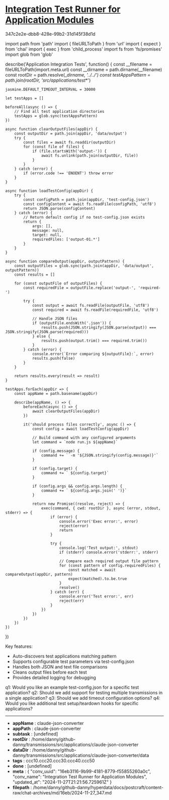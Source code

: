 # [Integration Test Runner for Application Modules](https://claude.ai/chat/16eb3116-9b99-4181-8779-f55855260a0c)

347c2e2e-dbb8-428e-99b2-31d145f38d1d

 

<antArtifact identifier="test-apps-spec" type="application/vnd.ant.code" language="javascript" title="Integration Test for Applications">
import path from 'path'
import { fileURLToPath } from 'url'
import { expect } from 'chai'
import { exec } from 'child_process'
import fs from 'fs/promises'
import glob from 'glob'

describe('Application Integration Tests', function() {
    const __filename = fileURLToPath(import.meta.url)
    const __dirname = path.dirname(__filename)
    const rootDir = path.resolve(__dirname, '../../')
    const testAppsPattern = path.join(rootDir, 'src/applications/test_*')
    
    jasmine.DEFAULT_TIMEOUT_INTERVAL = 30000

    let testApps = []

    beforeAll(async () => {
        // Find all test application directories
        testApps = glob.sync(testAppsPattern)
    })

    async function clearOutputFiles(appDir) {
        const outputDir = path.join(appDir, 'data/output')
        try {
            const files = await fs.readdir(outputDir)
            for (const file of files) {
                if (file.startsWith('output-')) {
                    await fs.unlink(path.join(outputDir, file))
                }
            }
        } catch (error) {
            if (error.code !== 'ENOENT') throw error
        }
    }

    async function loadTestConfig(appDir) {
        try {
            const configPath = path.join(appDir, 'test-config.json')
            const configContent = await fs.readFile(configPath, 'utf8')
            return JSON.parse(configContent)
        } catch (error) {
            // Return default config if no test-config.json exists
            return {
                args: [],
                message: null,
                target: null,
                requiredFiles: ['output-01.*']
            }
        }
    }

    async function compareOutput(appDir, outputPattern) {
        const outputFiles = glob.sync(path.join(appDir, 'data/output', outputPattern))
        const results = []

        for (const outputFile of outputFiles) {
            const requiredFile = outputFile.replace('output-', 'required-')
            
            try {
                const output = await fs.readFile(outputFile, 'utf8')
                const required = await fs.readFile(requiredFile, 'utf8')

                // Handle JSON files
                if (outputFile.endsWith('.json')) {
                    results.push(JSON.stringify(JSON.parse(output)) === JSON.stringify(JSON.parse(required)))
                } else {
                    results.push(output.trim() === required.trim())
                }
            } catch (error) {
                console.error(`Error comparing ${outputFile}:`, error)
                results.push(false)
            }
        }

        return results.every(result => result)
    }

    testApps.forEach(appDir => {
        const appName = path.basename(appDir)

        describe(appName, () => {
            beforeEach(async () => {
                await clearOutputFiles(appDir)
            })

            it('should process files correctly', async () => {
                const config = await loadTestConfig(appDir)
                
                // Build command with any configured arguments
                let command = `node run.js ${appName}`
                
                if (config.message) {
                    command += ` -m '${JSON.stringify(config.message)}'`
                }
                
                if (config.target) {
                    command += ` ${config.target}`
                }
                
                if (config.args && config.args.length) {
                    command += ` ${config.args.join(' ')}`
                }

                return new Promise((resolve, reject) => {
                    exec(command, { cwd: rootDir }, async (error, stdout, stderr) => {
                        if (error) {
                            console.error('Exec error:', error)
                            reject(error)
                            return
                        }

                        try {
                            console.log('Test output:', stdout)
                            if (stderr) console.error('stderr:', stderr)

                            // Compare each required output file pattern
                            for (const pattern of config.requiredFiles) {
                                const matched = await compareOutput(appDir, pattern)
                                expect(matched).to.be.true
                            }
                            resolve()
                        } catch (err) {
                            console.error('Test error:', err)
                            reject(err)
                        }
                    })
                })
            })
        })
    })
})
</antArtifact>

Key features:
- Auto-discovers test applications matching pattern
- Supports configurable test parameters via test-config.json
- Handles both JSON and text file comparisons
- Cleans output files before each test
- Provides detailed logging for debugging

q1: Would you like an example test-config.json for a specific test application?
q2: Should we add support for testing multiple transmissions in a single application?
q3: Should we add timeout configuration options?
q4: Would you like additional test setup/teardown hooks for specific applications?

---

* **appName** : claude-json-converter
* **appPath** : claude-json-converter
* **subtask** : [undefined]
* **rootDir** : /home/danny/github-danny/transmissions/src/applications/claude-json-converter
* **dataDir** : /home/danny/github-danny/transmissions/src/applications/claude-json-converter/data
* **tags** : ccc10.ccc20.ccc30.ccc40.ccc50
* **done** : [undefined]
* **meta** : {
  "conv_uuid": "16eb3116-9b99-4181-8779-f55855260a0c",
  "conv_name": "Integration Test Runner for Application Modules",
  "updated_at": "2024-11-27T21:21:56.725961Z"
}
* **filepath** : /home/danny/github-danny/hyperdata/docs/postcraft/content-raw/chat-archives/md/16eb/2024-11-27_347.md